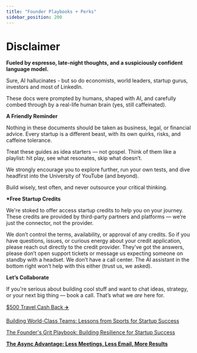 ```yaml
---
title: "Founder Playbooks + Perks"
sidebar_position: 200
---
```


# Disclaimer

**Fueled by espresso, late-night thoughts, and a suspiciously confident language model.**

Sure, AI hallucinates - but so do economists, world leaders, startup gurus, investors and most of LinkedIn.

These docs were prompted by humans, shaped with AI, and carefully combed through by a real-life human brain (yes, still caffeinated).

**A Friendly Reminder**

Nothing in these documents should be taken as business, legal, or financial advice. Every startup is a different beast, with its own quirks, risks, and caffeine tolerance.

Treat these guides as idea starters — not gospel. Think of them like a playlist: hit play, see what resonates, skip what doesn’t.

We strongly encourage you to explore further, run your own tests, and dive headfirst into the University of YouTube (and beyond).

Build wisely, test often, and never outsource your critical thinking.

**\*Free Startup Credits**

We're stoked to offer access startup credits to help you on your journey. These credits are provided by third-party partners and platforms — we’re just the connector, not the provider.

We don’t control the terms, availability, or approval of any credits. So if you have questions, issues, or curious energy about your credit application, please reach out directly to the credit provider. They’ve got the answers, please don’t open support tickets or message us expecting someone on standby with a headset. We don’t have a call center. The AI assistant in the bottom right won’t help with this either (trust us, we asked).

**Let’s Collaborate**

If you're serious about building cool stuff and want to chat ideas, strategy, or your next big thing — book a call. That’s what we _are_ here for.

[$500 Travel Cash Back ✈️](https://www.notion.so/500-Travel-Cash-Back-1d2517e89ad680d18f52c3646ae7edd9?pvs=21)

[Building World-Class Teams: Lessons from Sports for Startup Success](https://www.notion.so/Building-World-Class-Teams-Lessons-from-Sports-for-Startup-Success-1d3517e89ad680bc84b5e0c4cd26e262?pvs=21)

[The Founder's Grit Playbook: Building Resilience for Startup Success](https://www.notion.so/The-Founder-s-Grit-Playbook-Building-Resilience-for-Startup-Success-1d3517e89ad680be897dfe1fcb12828a?pvs=21)

[**The Async Advantage: Less Meetings, Less Email, More Results**](https://www.notion.so/The-Async-Advantage-Less-Meetings-Less-Email-More-Results-1d1517e89ad680fd864ee1887757233d?pvs=21)
